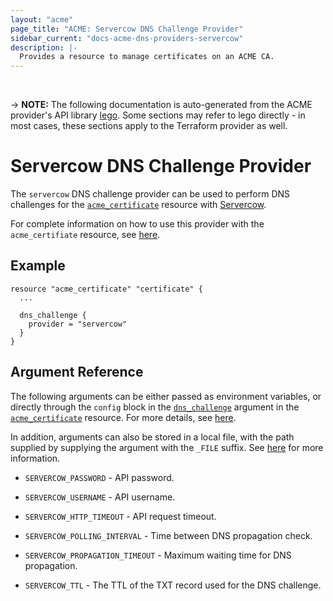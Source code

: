 ```yaml
---
layout: "acme"
page_title: "ACME: Servercow DNS Challenge Provider"
sidebar_current: "docs-acme-dns-providers-servercow"
description: |-
  Provides a resource to manage certificates on an ACME CA.
---
```

<br>

-> **NOTE:** The following documentation is auto-generated from the
ACME provider's API library [lego](https://go-acme.github.io/lego/).
Some sections may refer to lego directly - in most cases, these
sections apply to the Terraform provider as well.

# Servercow DNS Challenge Provider

The `servercow` DNS challenge provider can be used to perform DNS challenges for
the [`acme_certificate`][resource-acme-certificate] resource with
[Servercow](https://servercow.de/).

[resource-acme-certificate]: /docs/providers/acme/r/certificate.html

For complete information on how to use this provider with the `acme_certifiate`
resource, see [here][resource-acme-certificate-dns-challenges].

[resource-acme-certificate-dns-challenges]: /docs/providers/acme/r/certificate.html#using-dns-challenges

## Example

```hcl
resource "acme_certificate" "certificate" {
  ...

  dns_challenge {
    provider = "servercow"
  }
}
```
## Argument Reference

The following arguments can be either passed as environment variables, or
directly through the `config` block in the
[`dns_challenge`][resource-acme-certificate-dns-challenge-arg] argument in the
[`acme_certificate`][resource-acme-certificate] resource. For more details, see
[here][resource-acme-certificate-dns-challenges].

[resource-acme-certificate-dns-challenge-arg]: /docs/providers/acme/r/certificate.html#dns_challenge

In addition, arguments can also be stored in a local file, with the path
supplied by supplying the argument with the `_FILE` suffix. See
[here][acme-certificate-file-arg-example] for more information.

[acme-certificate-file-arg-example]: /docs/providers/acme/r/certificate.html#using-variable-files-for-provider-arguments

* `SERVERCOW_PASSWORD` - API password.
* `SERVERCOW_USERNAME` - API username.

* `SERVERCOW_HTTP_TIMEOUT` - API request timeout.
* `SERVERCOW_POLLING_INTERVAL` - Time between DNS propagation check.
* `SERVERCOW_PROPAGATION_TIMEOUT` - Maximum waiting time for DNS propagation.
* `SERVERCOW_TTL` - The TTL of the TXT record used for the DNS challenge.


